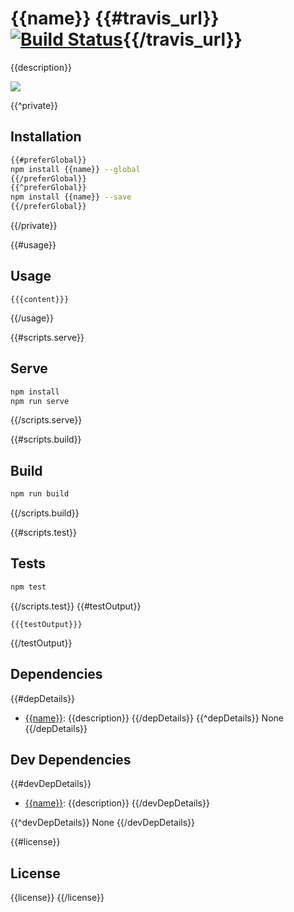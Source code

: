 # {{name}} {{#travis_url}}[![Build Status]({{travis_url}}.png?branch=master)]({{travis_url}}){{/travis_url}}

{{description}}

[![](https://img.shields.io/badge/github-link-green?logo=github&style=for-the-badge)](./)

{{^private}}
## Installation

```sh
{{#preferGlobal}}
npm install {{name}} --global
{{/preferGlobal}}
{{^preferGlobal}}
npm install {{name}} --save
{{/preferGlobal}}
```
{{/private}}

{{#usage}}
## Usage

```{{language}}
{{{content}}}
```
{{/usage}}

{{#scripts.serve}}
## Serve

```sh
npm install
npm run serve
```
{{/scripts.serve}}

{{#scripts.build}}
## Build

```sh
npm run build
```
{{/scripts.build}}

{{#scripts.test}}
## Tests

```sh
npm test
```
{{/scripts.test}}
{{#testOutput}}
```
{{{testOutput}}}
```
{{/testOutput}}

## Dependencies

{{#depDetails}}
- [{{name}}]({{repository.url}}): {{description}}
{{/depDetails}}
{{^depDetails}}
None
{{/depDetails}}

## Dev Dependencies

{{#devDepDetails}}
- [{{name}}]({{repository.url}}): {{description}}
{{/devDepDetails}}

{{^devDepDetails}}
None
{{/devDepDetails}}

{{#license}}
## License

{{license}}
{{/license}}
